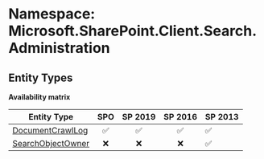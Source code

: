 # Namespace: Microsoft.SharePoint.Client.Search.Administration

## Entity Types

**Availability matrix**

Entity Type | SPO | SP 2019 | SP 2016 | SP 2013
----------|:---:|:-------:|:-------:|:-------
[DocumentCrawlLog](./EntityTypes/DocumentCrawlLog.md) | ✅ | ✅ | ✅ | ✅
[SearchObjectOwner](./EntityTypes/SearchObjectOwner.md) | ❌ | ❌ | ❌ | ✅